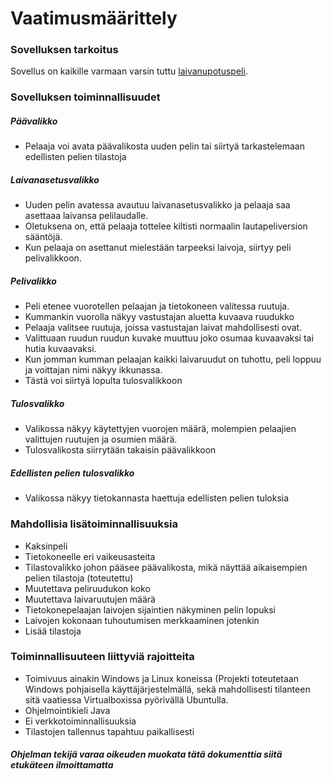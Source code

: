 # Vaatimusmäärittely

### Sovelluksen tarkoitus

Sovellus on kaikille varmaan varsin tuttu [laivanupotuspeli](https://fi.wikipedia.org/wiki/Laivanupotus).

### Sovelluksen toiminnallisuudet

##### Päävalikko
- Pelaaja voi avata päävalikosta uuden pelin tai siirtyä tarkastelemaan edellisten pelien tilastoja

##### Laivanasetusvalikko
- Uuden pelin avatessa avautuu laivanasetusvalikko ja pelaaja saa asettaaa laivansa pelilaudalle.
- Oletuksena on, että pelaaja tottelee kiltisti normaalin lautapeliversion sääntöjä.
- Kun pelaaja on asettanut mielestään tarpeeksi laivoja, siirtyy peli pelivalikkoon.

##### Pelivalikko
- Peli etenee vuorotellen pelaajan ja tietokoneen valitessa ruutuja.
- Kummankin vuorolla näkyy vastustajan aluetta kuvaava ruudukko
- Pelaaja valitsee ruutuja, joissa vastustajan laivat mahdollisesti ovat.
- Valittuaan ruudun ruudun kuvake muuttuu joko osumaa kuvaavaksi tai hutia kuvaavaksi.
- Kun jomman kumman pelaajan kaikki laivaruudut on tuhottu, peli loppuu ja voittajan nimi näkyy ikkunassa.
- Tästä voi siirtyä lopulta tulosvalikkoon

##### Tulosvalikko
- Valikossa näkyy käytettyjen vuorojen määrä, molempien pelaajien valittujen ruutujen ja osumien määrä.
- Tulosvalikosta siirrytään takaisin päävalikkoon

##### Edellisten pelien tulosvalikko
- Valikossa näkyy tietokannasta haettuja edellisten pelien tuloksia

### Mahdollisia lisätoiminnallisuuksia
- Kaksinpeli
- Tietokoneelle eri vaikeusasteita
- Tilastovalikko johon pääsee päävalikosta, mikä näyttää aikaisempien pelien tilastoja (toteutettu)
- Muutettava peliruudukon koko
- Muutettava laivaruutujen määrä
- Tietokonepelaajan laivojen sijaintien näkyminen pelin lopuksi
- Laivojen kokonaan tuhoutumisen merkkaaminen jotenkin
- Lisää tilastoja

### Toiminnallisuuteen liittyviä rajoitteita
- Toimivuus ainakin Windows ja Linux koneissa (Projekti toteutetaan Windows pohjaisella käyttäjärjestelmällä, sekä mahdollisesti tilanteen sitä vaatiessa Virtualboxissa pyörivällä Ubuntulla.
- Ohjelmointikieli Java
- Ei verkkotoiminnallisuuksia
- Tilastojen tallennus tapahtuu paikallisesti

##### Ohjelman tekijä varaa oikeuden muokata tätä dokumenttia siitä etukäteen ilmoittamatta
